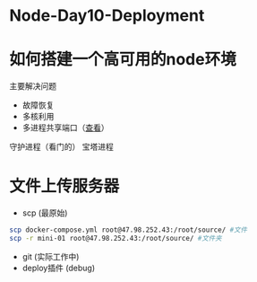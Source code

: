 # Node-Day10-Deployment

# 如何搭建一个高可用的node环境
主要解决问题
- 故障恢复
- 多核利用
- 多进程共享端⼝（[查看](https://www.sohu.com/a/247732550_796914)）

守护进程（看门的）
宝塔进程

# ⽂件上传服务器
- scp (最原始)
```bash
scp docker-compose.yml root@47.98.252.43:/root/source/ #⽂件
scp -r mini-01 root@47.98.252.43:/root/source/ #⽂件夹
```
- git (实际⼯作中)
- deploy插件 (debug)